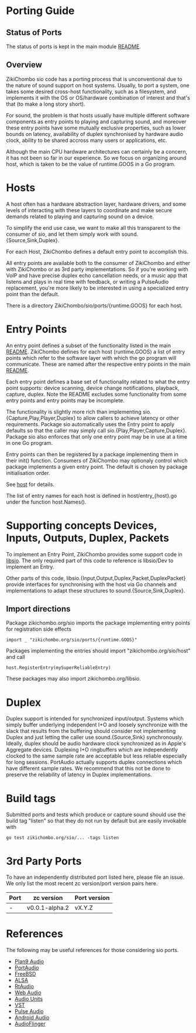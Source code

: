 # Porting Guide

## Status of Ports
The status of ports is kept in the main module [README](README.md).

## Overview
ZikiChombo sio code has a porting process that is unconventional due to the
nature of sound support on host systems.  Usually, to port a system, one takes some
desired cross-host functionality, such as a filesystem, and implements it with
the OS or OS/hardware combination of interest and that's that (to make a long
story short).

For sound, the problem is that hosts usually have multiple different software
components as entry points to playing and capturing sound, and moreover these
entry points have some mutually exclusive properties, such as lower bounds on
latency, availability of duplex synchronised by hardware audio clock, ability
to be shared accross many users or applications, etc.

Although the main CPU hardware architectures can certainly be a concern, it has
not been so far in our experience.  So we focus on organizing around host,
which is taken to be the value of runtime.GOOS in a Go program.

# Hosts
A host often has a hardware abstraction layer, hardware drivers, and some
levels of interacting with these layers to coordinate and make secure demands
related to playing and capturing sound on a device.

To simplify the end use case, we want to make all this transparent to the
consumer of sio, and let them simply work with sound.{Source,Sink,Duplex}.

For each Host, ZikiChombo defines a default entry point to accomplish this.

All entry points are available both to the consumer of ZikiChombo and either
with ZikiChombo or as 3rd party implementations.  So if you're working with
VoIP and have precise duplex echo cancellation needs, or a music app that
listens and plays in real time with feedback, or writing a PulseAudio
replacement, you're more likely to be interested in using a specialized entry
point than the default.

There is a directory ZikiChombo/sio/ports/{runtime.GOOS} for each host. 

# Entry Points
An entry point defines a subset of the functionality listed in the main
[README](README.md).  ZikiChombo defines for each host (runtime.GOOS) a list of
entry points which refer to the software layer with which the go program will
communicate.  These are named after the respective entry points in the main
[README](README.md).

Each entry point defines a base set of functionality related to what the entry
point supports:  device scanning, device change notifications, playback,
capture, duplex.  Note the README excludes some functionality from some
entry points and entry points may be incomplete.  

The functionality is slightly more rich than implementing
sio.{Capture,Play,Player,Duplex} to allow callers to achieve latency or other
requirements.  Package sio automatically uses the Entry point to apply defaults
so that the caller may simply call sio.{Play,Player,Capture,Duplex}.  Package
sio also enforces that only one entry point may be in use at a time in one Go
program.

Entry points can then be registered by a package implementing them in
their init() function.  Consumers of ZikiChombo may optionaly control which 
package implements a given entry point. The default is chosen by 
package initialisation order.

See [host](http://godoc.org/zikichombo.org/sio/host) for details.

The list of entry names for each host is defined in host/entry_{host}.go
under the function host.Names().


# Supporting concepts Devices, Inputs, Outputs, Duplex, Packets
To implement an Entry Point, ZikiChombo provides some support code in
[libsio](http://godoc.org/zikichombo.org/sio/libsio).  The only required part
of this code to reference is libsio/Dev to implement an Entry. 

Other parts of this code, libsio.{Input,Output,Duplex,Packet,DuplexPacket}
provide interfaces for synchronising with the host via Go channels and
implementations to adapt these structures to sound.{Source,Sink,Duplex}.

## Import directions
Package zikichombo.org/sio imports the package implementing entry points 
for registration side effects

```
import _ "zikichombo.org/sio/ports/{runtime.GOOS}"
```

Packages implementing the entries should import "zikichombo.org/sio/host" and
call 
```
host.RegisterEntry(mySuperReliableEntry)
```

These packages may also import zikichombo.org/libsio.



# Duplex

Duplex support is intended for synchronized input/output.  Systems which simply
buffer underlying independent I+O and loosely synchronize with the slack that
results from the buffering should consider not implementing Duplex and just
letting the caller use sound.{Source,Sink} synchronously.  Ideally, duplex
should be audio hardware clock synchronized as in Apple's Aggregate devices.
Duplexing I+O ringbuffers which are independently clocked to the same sample
rate are acceptable but less reliable especially for long sessions.  PortAudio
actually supports duplex connections which have different sample rates.  We
recommend that this not be done to preserve the reliability of latency in
Duplex implementations.

# Build tags

Submitted ports and tests which produce or capture sound should use the build
tag "listen" so that they do not run by default but are easily invokable with 

```
go test zikichombo.org/sio/... -tags listen
```


# 3rd Party Ports
To have an independently distributed port listed here, please file an issue.
We only list the most recent zc version/port version pairs here.

| Port | zc version | Port version |
-------|------------|--------------|
|  -   |  v0.0.1-alpha.2 | vX.Y.Z  |


# References
The following may be useful references for those considering sio ports.
* [Plan9 Audio](http://man.cat-v.org/plan_9/3/audio)
* [PortAudio](http://portaudio.com)
* [FreeBSD](https://www.freebsd.org/doc/handbook/sound-setup.html)
* [ALSA](https://www.alsa-project.org/main/index.php/Main_Page)
* [RtAudio](http://www.music.mcgill.ca/~gary/rtaudio/)
* [Web Audio](https://www.w3.org/TR/webaudio/)
* [Audio Units](https://developer.apple.com/documentation/audiounit?language=objc)
* [VST](https://www.steinberg.net/en/company/technologies/vst3.html)
* [Pulse Audio](https://en.wikipedia.org/wiki/PulseAudio)
* [Android Audio](https://source.android.com/devices/audio/terminology)
* [AudioFlinger](https://android.googlesource.com/platform/frameworks/av/+/109347d421413303eb1678dd9e2aa9d40acf89d2/services/audioflinger/AudioFlinger.cpp)

